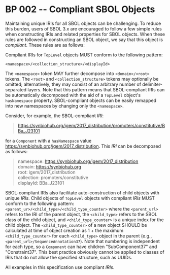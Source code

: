 # BP 002 -- Compliant SBOL Objects

Maintaining unique IRIs for all SBOL objects can be challenging.  To reduce this burden, users of SBOL 3.x are encouraged to follow a few simple rules when constructing IRIs and related properties for SBOL objects. When these rules are followed in constructing an SBOL object, we say that this object is *compliant*. These rules are as follows:

Compliant IRIs for `TopLevel` objects MUST conform to the following pattern:

 `<namespace>/<collection_structure>/<displayId>`


The `<namespace>` token MAY further decompose into `<domain>/<root>` tokens. The `<root>` and `<collection_structure>` tokens may optionally be omitted; alternatively, they may consist of an arbitrary number of delimiter-separated layers. Note that this pattern means that SBOL-compliant IRIs can be automatically decomposed with the aid of a `TopLevel` object's `hasNamespace` property. SBOL-compliant objects can be easily remapped into new namespaces by changing only the `<namespace>`.

Consider, for example, the SBOL-compliant *IRI*:
>https://synbiohub.org/igem/2017_distribution/promoters/constitutive/BBa_J23101

for a `Component` with a `hasNamespace` value https://synbiohub.org/igem/2017_distribution.
This *IRI* can be decomposed as follows:

> namespace: https://synbiohub.org/igem/2017_distribution  
domain: https://synbiohub.org   
root: igem/2017_distribution   
collection: promoters/constitutive   
displayId: BBa\_J23101

SBOL-compliant IRIs also facilitate auto-construction of child objects with unique *IRIs*.
Child objects of `TopLevel` objects with compliant *IRIs* MUST conform to the following pattern:   
`<parent_ur>/<child_type>/<child_type_counter>` where the `<parent_url>` refers to the IRI of the parent object, the `<child_type>` refers to the SBOL class of the child object, and `<child_type_counter>` is a unique index for the child object.
The `<child_type_counter>` of a new object SHOULD be calculated at time of object creation as 1 + the maximum `<child_type_counter>` for each `<child_type>` object in the parent (e.g., `<parent_url>/SequenceAnnotation37`). 
Note that numbering is independent for each type, so a `Component` can have children "SubComponent37" and "Constraint37". This best practice obviously cannot be applied to classes of IRIs that do not allow the specified structure, such as UUIDs.

All examples in this specification use compliant *IRIs*.
